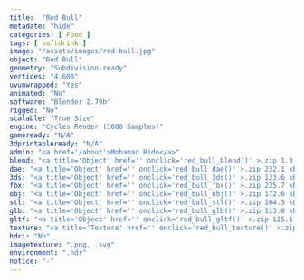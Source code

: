 ```yaml
---
title:  "Red Bull"
metadate: "hide"
categories: [ Food ]
tags: [ softdrink ]
image: "/assets/images/red-bull.jpg"
object: "Red Bull"
geometry: "Subdivision-ready"
vertices: "4,608"
uvunwrapped: "Yes"
animated: "No"
software: "Blender 2.79b"
rigged: "No"
scalable: "True Size"
engine: "Cycles Render (1080 Samples)"
gameready: "N/A"
3dprintableready: "N/A"
admin: "<a href='/about'>Mohamad Rido</a>"
blend: "<a title='Object' href='' onclick='red_bull_blend()' >.zip 1.3 MB</a>"
dae: "<a title='Object' href='' onclick='red_bull_dae()' >.zip 232.1 kB</a>"
3ds: "<a title='Object' href='' onclick='red_bull_3ds()' >.zip 133.6 kB</a>"
fbx: "<a title='Object' href='' onclick='red_bull_fbx()' >.zip 235.7 kB</a>"
obj: "<a title='Object' href='' onclick='red_bull_obj()' >.zip 172.6 kB</a>"
stl: "<a title='Object' href='' onclick='red_bull_stl()' >.zip 164.5 kB</a>"
glb: "<a title='Object' href='' onclick='red_bull_glb()' >.zip 113.8 kB</a>"
gltf: "<a title='Object' href='' onclick='red_bull_gltf()' >.zip 125.1 kB</a>"
texture: "<a title='Texture' href='' onclick='red_bull_texture()' >.zip 7.2 MB</a>"
hdri: "No"
imagetexture: ".png, .svg"
environment: ".hdr"
notice: "-"
---
```

